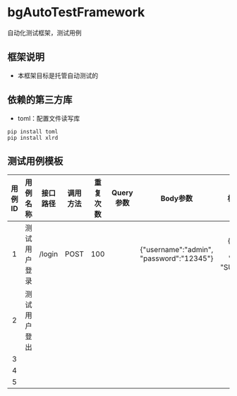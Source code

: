 # bgAutoTestFramework
自动化测试框架，测试用例

## 框架说明

- 本框架目标是托管自动测试的

## 依赖的第三方库

- toml：配置文件读写库

```
pip install toml
pip install xlrd
```

## 测试用例模板

| 用例ID | 用例名称 | 接口路径 | 调用方法 | 重复次数 | Query参数 | Body参数 | 标准返回 | 
|:-:|:-:|:-:|:-:|:-:|:-:|:-:|:-:|
| 1 | 测试用户登录 | /login | POST | 100 |  | {"username":"admin", "password":"12345"} | {"code": 200, "detail": "SUCCESS"} |
| 2 | 测试用户登出 |  |  |  |  |  |  |
| 3 |  |  |  |  |  |  |  |
| 4 |  |  |  |  |  |  |  |
| 5 |  |  |  |  |  |  |  |
